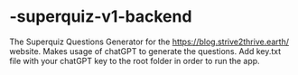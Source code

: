# -superquiz-v1-backend
The Superquiz Questions Generator for the https://blog.strive2thrive.earth/ website.
Makes usage of chatGPT to generate the questions.
Add key.txt file with your chatGPT key to the root folder in order to run the app.
